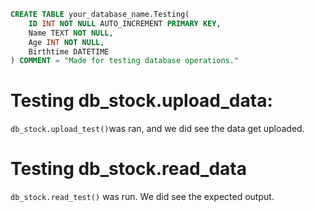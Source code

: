 ```sql
CREATE TABLE your_database_name.Testing(
    ID INT NOT NULL AUTO_INCREMENT PRIMARY KEY,
    Name TEXT NOT NULL,
    Age INT NOT NULL,
    Birthtime DATETIME
) COMMENT = "Made for testing database operations."
```

# Testing db_stock.upload_data:
`db_stock.upload_test()`was ran, and we did see the data get uploaded.

# Testing db_stock.read_data
`db_stock.read_test()` was run. We did see the expected output.